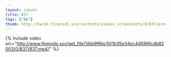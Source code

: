 ```yaml
--- 
layout: sieutv
title: 837
tags: ["0k"]
thumb: http://hwcdn.finevids.xxx/contents/videos_screenshots/0/837/preview.mp4.jpg
---
```

{% include video src="http://www.finevids.xxx/get_file/1/bb9f6bc501b35e34ec44596fcdb82003/0/837/837.mp4/" %} 
